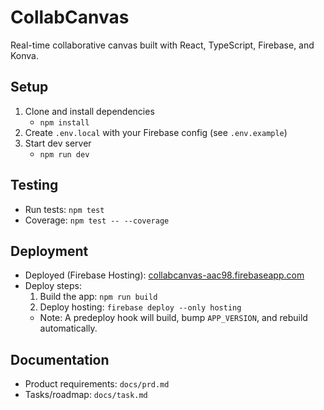 # CollabCanvas

Real-time collaborative canvas built with React, TypeScript, Firebase, and Konva.

## Setup

1. Clone and install dependencies
   - `npm install`
2. Create `.env.local` with your Firebase config (see `.env.example`)
3. Start dev server
   - `npm run dev`

## Testing

- Run tests: `npm test`
- Coverage: `npm test -- --coverage`

## Deployment

- Deployed (Firebase Hosting): [collabcanvas-aac98.firebaseapp.com](https://collabcanvas-aac98.firebaseapp.com/)
- Deploy steps:
  1. Build the app: `npm run build`
  2. Deploy hosting: `firebase deploy --only hosting`
  - Note: A predeploy hook will build, bump `APP_VERSION`, and rebuild automatically.

## Documentation

- Product requirements: `docs/prd.md`
- Tasks/roadmap: `docs/task.md`

